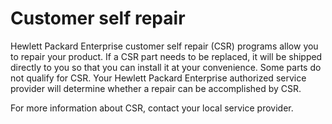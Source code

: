 # <a name="GUID-7E81B3F9-4228-4375-A6AE-0EFB1CD3E936"/> Customer self repair

Hewlett Packard Enterprise customer self repair \(CSR\) programs allow you to repair your product. If a CSR part needs to be replaced, it will be shipped directly to you so that you can install it at your convenience. Some parts do not qualify for CSR. Your Hewlett Packard Enterprise authorized service provider will determine whether a repair can be accomplished by CSR.

For more information about CSR, contact your local service provider.

